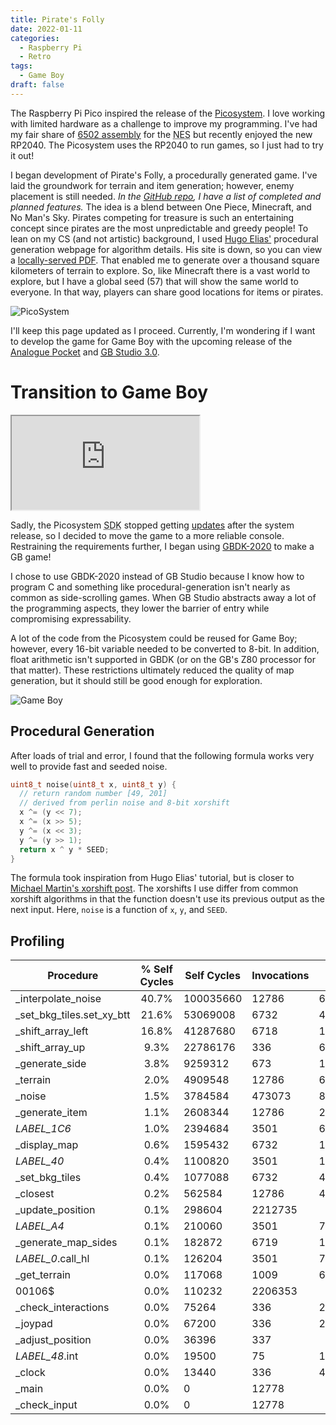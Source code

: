```yaml
---
title: Pirate's Folly
date: 2022-01-11
categories:
  - Raspberry Pi
  - Retro
tags:
  - Game Boy
draft: false
---
```


The Raspberry Pi Pico inspired the release of the [Picosystem](https://shop.pimoroni.com/products/picosystem). I love working with limited hardware as a challenge to improve my programming. I've had my fair share of [6502 assembly](https://www.romhacking.net/forum/index.php?topic=31892.0) for the <abbr title="Nintendo Entertainment System">NES</abbr> but recently enjoyed the new RP2040. The Picosystem uses the RP2040 to run games, so I just had to try it out!

I began development of Pirate's Folly, a procedurally generated game. I've laid the groundwork for terrain and item generation; however, enemy placement is still needed. _In the [GitHub repo](https://github.com/splch/pirates-folly), I have a list of completed and planned features._ The idea is a blend between One Piece, Minecraft, and No Man's Sky. Pirates competing for treasure is such an entertaining concept since pirates are the most unpredictable and greedy people! To lean on my CS (and not artistic) background, I used [Hugo Elias'](http://freespace.virgin.net/hugo.elias/models/m_perlin.htm) procedural generation webpage for algorithm details. His site is down, so you can view a [locally-served PDF](/data/perlinNoise.pdf). That enabled me to generate over a thousand square kilometers of terrain to explore. So, like Minecraft there is a vast world to explore, but I have a global seed (57) that will show the same world to everyone. In that way, players can share good locations for items or pirates.

![PicoSystem](/images/piratesFolly2.webp)

I'll keep this page updated as I proceed. Currently, I'm wondering if I want to develop the game for Game Boy with the upcoming release of the [Analogue Pocket](https://www.analogue.co/pocket) and [<abbr title="Game Boy">GB</abbr> Studio 3.0](https://www.gbstudio.dev/).

# Transition to Game Boy

<iframe class="gameboy" allow="gamepad" src="https://js-emulator.splch.repl.co/"></iframe>

Sadly, the Picosystem <abbr title="Software Development Kit
">SDK</abbr> stopped getting [updates](https://github.com/pimoroni/picosystem/commit/266c7d992b52f6b6af1c5c77f350bf010047ce0e) after the system release, so I decided to move the game to a more reliable console. Restraining the requirements further, I began using [GBDK-2020](https://github.com/gbdk-2020/gbdk-2020) to make a GB game!

I chose to use GBDK-2020 instead of GB Studio because I know how to program C and something like procedural-generation isn't nearly as common as side-scrolling games. When GB Studio abstracts away a lot of the programming aspects, they lower the barrier of entry while compromising expressability.

A lot of the code from the Picosystem could be reused for Game Boy; however, every 16-bit variable needed to be converted to 8-bit. In addition, float arithmetic isn't supported in GBDK (or on the GB's Z80 processor for that matter). These restrictions ultimately reduced the quality of map generation, but it should still be good enough for exploration.

![Game Boy](/images/piratesFolly1.webp)

## Procedural Generation

After loads of trial and error, I found that the following formula works very well to provide fast and seeded noise.

```c
uint8_t noise(uint8_t x, uint8_t y) {
  // return random number [49, 201]
  // derived from perlin noise and 8-bit xorshift
  x ^= (y << 7);
  x ^= (x >> 5);
  y ^= (x << 3);
  y ^= (y >> 1);
  return x ^ y * SEED;
}
```

The formula took inspiration from Hugo Elias' tutorial, but is closer to [Michael Martin's xorshift post](https://bumbershootsoft.wordpress.com/2017/03/11/getting-a-decent-and-fast-prng-out-of-an-8-bit-chip/). The xorshifts I use differ from common xorshift algorithms in that the function doesn't use its previous output as the next input. Here, `noise` is a function of `x`, `y`, and `SEED`.

## Profiling

| Procedure                  | % Self Cycles | Self Cycles | Invocations | Procedure Cycles       |
| -------------------------- | :-----------: | ----------- | ----------- | ---------------------- |
| \_interpolate_noise        |     40.7%     | 100035660   | 12786       | 6036/8112/8111.8       |
| \_set_bkg_tiles.set_xy_btt |     21.6%     | 53069008    | 6732        | 4520/8328/7883.1       |
| \_shift_array_left         |     16.8%     | 41287680    | 6718        | 122880/122880/122880.0 |
| \_shift_array_up           |     9.3%      | 22786176    | 336         | 67816/67816/67816.0    |
| \_generate_side            |     3.8%      | 9259312     | 673         | 167776/189308/180029.8 |
| \_terrain                  |     2.0%      | 4909548     | 12786       | 6188/8540/8539.8       |
| \_noise                    |     1.5%      | 3784584     | 473073      | 8/8/8.0                |
| \_generate_item            |     1.1%      | 2608344     | 12786       | 212/212/212.0          |
| _LABEL_1C6_                |     1.0%      | 2394684     | 3501        | 684/684/684.0          |
| \_display_map              |     0.6%      | 1595432     | 6732        | 155176/158632/157505.6 |
| _LABEL_40_                 |     0.4%      | 1100820     | 3501        | 1100/1112/1100.0       |
| \_set_bkg_tiles            |     0.4%      | 1077088     | 6732        | 4680/8488/8043.1       |
| \_closest                  |     0.2%      | 562584      | 12786       | 44/44/44.0             |
| \_update_position          |     0.1%      | 298604      | 2212735     |                        |
| _LABEL_A4_                 |     0.1%      | 210060      | 3501        | 744/744/744.0          |
| \_generate_map_sides       |     0.1%      | 182872      | 6719        | 167864/551336/550198.1 |
| _LABEL_0_.call_hl          |     0.1%      | 126204      | 3501        | 780/792/780.0          |
| \_get_terrain              |     0.0%      | 117068      | 1009        | 68/140/116.0           |
| 00106$                     |     0.0%      | 110232      | 2206353     |                        |
| \_check_interactions       |     0.0%      | 75264       | 336         | 264/264/264.0          |
| \_joypad                   |     0.0%      | 67200       | 336         | 200/200/200.0          |
| \_adjust_position          |     0.0%      | 36396       | 337         |                        |
| _LABEL_48_.int             |     0.0%      | 19500       | 75          | 1040/1052/1040.2       |
| \_clock                    |     0.0%      | 13440       | 336         | 40/40/40.0             |
| \_main                     |     0.0%      | 0           | 12778       |                        |
| \_check_input              |     0.0%      | 0           | 12778       |                        |
